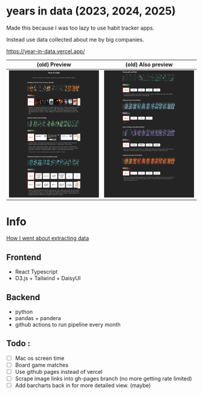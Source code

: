 # years in data (2023, 2024, 2025)

Made this because I was too lazy to use habit tracker apps. 

Instead use data collected about me by big companies. 

https://year-in-data.vercel.app/

(old) Preview | (old) Also preview
-|-
![demo](docs/page_1.jpg) | ![demo2](docs/page_2.jpg)



# Info
[How I went about extracting data](docs/GatheringData.md)

## Frontend
* React Typescript
* D3.js + Tailwind + DaisyUI

## Backend
* python
* pandas + pandera
* github actions to run pipeline every month

## Todo :
- [ ] Mac os screen time
- [ ] Board game matches
- [ ] Use github pages instead of vercel
- [ ] Scrape image links into gh-pages branch (no more getting rate limited)
- [ ] Add barcharts back in for more detailed view. (maybe)